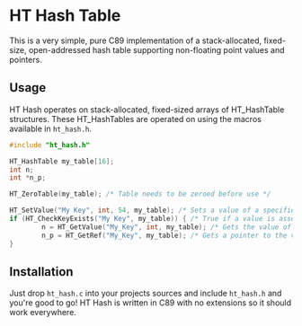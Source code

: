 # HT Hash Table

This is a very simple, pure C89 implementation of a stack-allocated, fixed-size, open-addressed hash table supporting non-floating point values and pointers.

## Usage

HT Hash operates on stack-allocated, fixed-sized arrays of HT_HashTable structures.
These HT_HashTables are operated on using the macros available in `ht_hash.h`.

```c
#include "ht_hash.h"

HT_HashTable my_table[16];
int n;
int *n_p;

HT_ZeroTable(my_table); /* Table needs to be zeroed before use */

HT_SetValue("My Key", int, 54, my_table); /* Sets a value of a specified non-floating point type to the key's bucket */
if (HT_CheckKeyExists("My Key", my_table)) { /* True if a value is associated with the supplied key, false if not */
        n = HT_GetValue("My_Key", int, my_table); /* Gets the value of a specified type associated with the key */
        n_p = HT_GetRef("My_Key", my_table); /* Gets a pointer to the value associated with the key */
}
```

## Installation

Just drop `ht_hash.c` into your projects sources and include `ht_hash.h` and you're good to go!
HT Hash is written in C89 with no extensions so it should work everywhere.